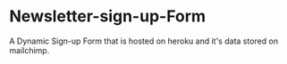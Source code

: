 # Newsletter-sign-up-Form
A Dynamic Sign-up Form that is hosted on heroku and it's data stored on mailchimp.
